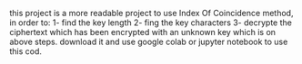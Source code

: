 this project is a more readable project to use Index Of Coincidence method, in order to:
1- find the key length
2- fing the key characters
3- decrypte the ciphertext which has been encrypted with an unknown key which is 
   on above steps.
download it and use google colab or jupyter notebook to use this cod.
